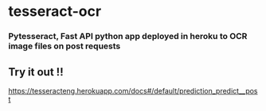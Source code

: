 # tesseract-ocr

### Pytesseract, Fast API python app deployed in heroku to OCR image files on post requests

## Try it out !!

https://tesseracteng.herokuapp.com/docs#/default/prediction_predict__post
